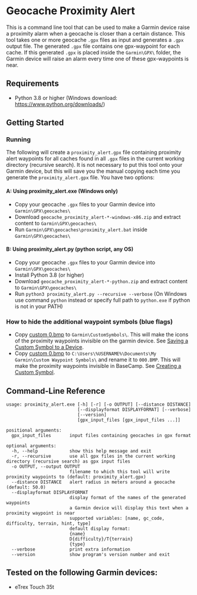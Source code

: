 # Geocache Proximity Alert
This is a command line tool that can be used to make a Garmin device raise a proximity alarm when a geocache is closer than a certain distance.
This tool takes one or more geocache `.gpx` files as input and generates a `.gpx` output file.
The generated `.gpx` file contains one gpx-waypoint for each cache.
If this generated `.gpx` is placed inside the `Garmin\GPX\` folder, the Garmin device will raise an alarm every time one of these gpx-waypoints is near.

## Requirements
 - Python 3.8 or higher (Windows download: https://www.python.org/downloads/)

## Getting Started
### Running
The following will create a `proximity_alert.gpx` file containing proximity alert waypoints for all caches found in all `.gpx` files in the current working directory (recursive search). It is not necessary to put this tool onto your Garmin device, but this will save you the manual copying each time you generate the `proximity_alert.gpx` file. You have two options:
#### A: Using proximity_alert.exe (Windows only)
 - Copy your geocache `.gpx` files to your Garmin device into `Garmin\GPX\geocaches\`
 - Download `geocache_proximity_alert-*-windows-x86.zip` and extract content to `Garmin\GPX\geocaches\`
 - Run `Garmin\GPX\geocaches\proximity_alert.bat` inside `Garmin\GPX\geocaches\`
#### B: Using proximity_alert.py (python script, any OS)
 - Copy your geocache `.gpx` files to your Garmin device into `Garmin\GPX\geocaches\`
 - Install Python 3.8 (or higher)
 - Download `geocache_proximity_alert-*-python.zip` and extract content to `Garmin\GPX\geocaches\`
 - Run `python3 proximity_alert.py --recursive --verbose` (On Windows use command `python` instead or specify full path to `python.exe` if python is not in your PATH)

### How to hide the additional waypoint symbols (blue flags)
 - Copy [custom 0.bmp](https://raw.githubusercontent.com/markusobi/Geocache-Proximity-Alert/master/custom%200.bmp) to `Garmin\CustomSymbols\`. This will make the icons of the proximity waypoints invisible on the garmin device. See [Saving a Custom Symbol to a Device](https://support.garmin.com/?faq=VTS8XTdjCW5Tx3HyfJ3eQ6).
 - Copy [custom 0.bmp](https://raw.githubusercontent.com/markusobi/Geocache-Proximity-Alert/master/custom%200.bmp) to `C:\Users\%USERNAME%\Documents\My Garmin\Custom Waypoint Symbols\` and rename it to `000.BMP`. This will make the proximity waypoints invisible in BaseCamp. See [Creating a Custom Symbol](https://support.garmin.com/?faq=VTS8XTdjCW5Tx3HyfJ3eQ6).

## Command-Line Reference
```
usage: proximity_alert.exe [-h] [-r] [-o OUTPUT] [--distance DISTANCE]
                           [--displayformat DISPLAYFORMAT] [--verbose]
                           [--version]
                           [gpx_input_files [gpx_input_files ...]]

positional arguments:
  gpx_input_files       input files containing geocaches in gpx format

optional arguments:
  -h, --help            show this help message and exit
  -r, --recursive       use all gpx files in the current working directory (recursive search) as gpx input files
  -o OUTPUT, --output OUTPUT
                        filename to which this tool will write proximity waypoints to (default: proximity_alert.gpx)
  --distance DISTANCE   alert radius in meters around a geocache (default: 50.0)
  --displayformat DISPLAYFORMAT
                        display format of the names of the generated waypoints
                        a Garmin device will display this text when a proximity waypoint is near
                        supported variables: [name, gc_code, difficulty, terrain, hint, type]
                        default display format:
                        {name}
                        D{difficulty}/T{terrain}
                        {type}
  --verbose             print extra information
  --version             show program's version number and exit

```

## Tested on the following Garmin devices:
 - eTrex Touch 35t
